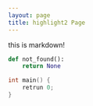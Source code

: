 ```yaml
---
layout: page
title: highlight2 Page
---
```


this is markdown!</br>

```python
def not_found():
    return None
```

```cpp
int main() {
    retrun 0;
}
```
